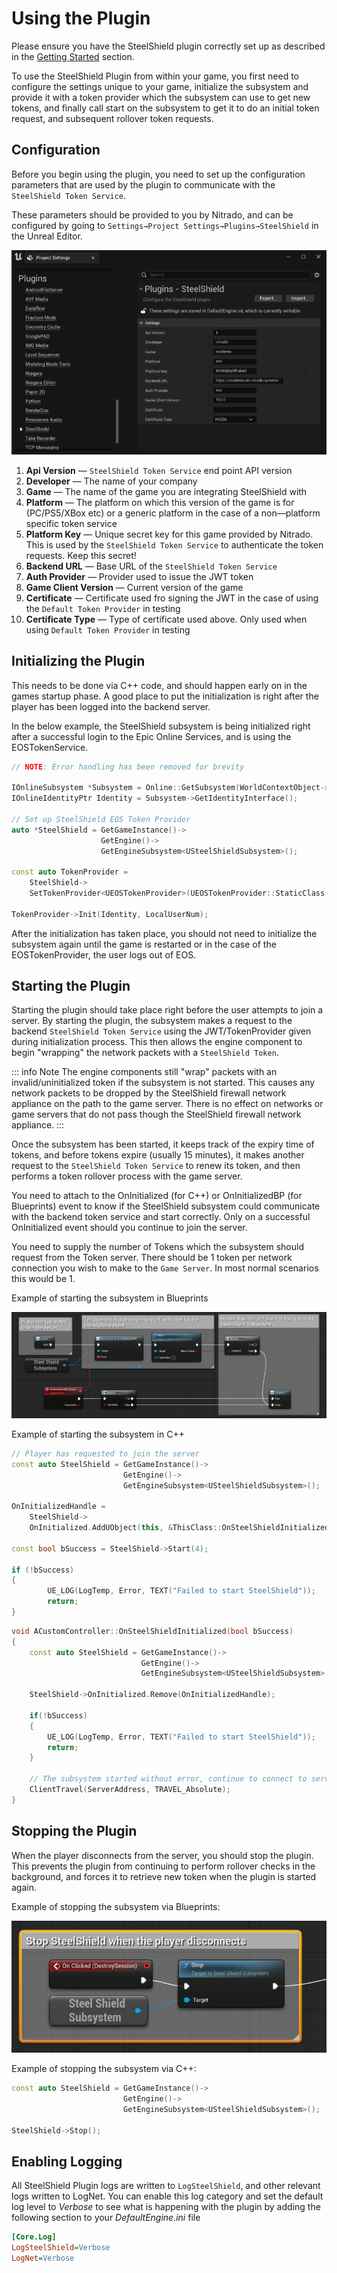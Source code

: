 # Using the Plugin

Please ensure you have the SteelShield plugin correctly set up as described in the [Getting Started](/steelshield/unreal-engine-plugin/getting-started) section.

To use the SteelShield Plugin from within your game, you first need to configure the settings unique to your game,
initialize the subsystem and provide it with a token provider which the subsystem can use to get new tokens, and finally
call start on the subsystem to get it to do an initial token request, and subsequent rollover token requests.

## Configuration

Before you begin using the plugin, you need to set up the configuration parameters that are used by the plugin to
communicate with the `SteelShield Token Service`.

These parameters should be provided to you by Nitrado, and can be configured by going to
`Settings→Project Settings→Plugins→SteelShield` in the Unreal Editor.

![Example of the SteelShield Configuration](images/sts_plugin_settings.png)

1. **Api Version** — `SteelShield Token Service` end point API version
2. **Developer** — The name of your company
3. **Game** — The name of the game you are integrating SteelShield with
4. **Platform** — The platform on which this version of the game is for (PC/PS5/XBox etc) or a generic platform in the
   case of a non—platform specific token service
5. **Platform Key** — Unique secret key for this game provided by Nitrado. This is used by the
   `SteelShield Token Service` to authenticate the token requests. Keep this secret!
6. **Backend URL** — Base URL of the `SteelShield Token Service`
7. **Auth Provider** — Provider used to issue the JWT token
8. **Game Client Version** — Current version of the game
9. **Certificate** — Certificate used fro signing the JWT in the case of using the `Default Token Provider` in testing
10. **Certificate Type** — Type of certificate used above. Only used when using `Default Token Provider` in testing

## Initializing the Plugin

This needs to be done via C++ code, and should happen early on in the games startup phase.
A good place to put the initialization is right after the player has been logged into the backend server.

In the below example, the SteelShield subsystem is being initialized right after a successful login to the Epic Online
Services, and is using the EOSTokenService.

```cpp
// NOTE: Error handling has been removed for brevity

IOnlineSubsystem *Subsystem = Online::GetSubsystem(WorldContextObject->GetWorld());
IOnlineIdentityPtr Identity = Subsystem->GetIdentityInterface();

// Set up SteelShield EOS Token Provider
auto *SteelShield = GetGameInstance()->
                    GetEngine()->
                    GetEngineSubsystem<USteelShieldSubsystem>();

const auto TokenProvider = 
    SteelShield->
    SetTokenProvider<UEOSTokenProvider>(UEOSTokenProvider::StaticClass());

TokenProvider->Init(Identity, LocalUserNum);
```

After the initialization has taken place, you should not need to initialize the subsystem again until the game is
restarted or in the case of the EOSTokenProvider, the user logs out of EOS.

## Starting the Plugin

Starting the plugin should take place right before the user attempts to join a server. By starting the plugin, the
subsystem makes a request to the backend `SteelShield Token Service` using the JWT/TokenProvider given during
initialization process.
This then allows the engine component to begin "wrapping" the network packets with a `SteelShield Token`.

::: info Note
The engine components still "wrap" packets with an invalid/uninitialized token if the subsystem is not started.
This causes any network packets to be dropped by the SteelShield firewall network appliance on the path to the game server.
There is no effect on networks or game servers that do not pass though the SteelShield firewall network appliance.
:::

Once the subsystem has been started, it keeps track of the expiry time of tokens, and before tokens expire (usually
15 minutes), it makes another request to the `SteelShield Token Service` to renew its token, and then performs a
token rollover process with the game server.

You need to attach to the OnInitialized (for C++) or OnInitializedBP (for Blueprints) event to know if the SteelShield
subsystem could communicate with the backend token service and start correctly. Only on a successful OnInitialized event
should you continue to join the server.

You need to supply the number of Tokens which the subsystem should request from the Token server.
There should be 1 token per network connection you wish to make to the `Game Server`.
In most normal scenarios this would be 1.

Example of starting the subsystem in Blueprints

![Starting SteelShield Subsystem in Blueprints](images/sts_plugin_start_via_bp.png)

Example of starting the subsystem in C++

```cpp
// Player has requested to join the server
const auto SteelShield = GetGameInstance()->
                         GetEngine()->
                         GetEngineSubsystem<USteelShieldSubsystem>();

OnInitializedHandle = 
    SteelShield->
    OnInitialized.AddUObject(this, &ThisClass::OnSteelShieldInitialized);

const bool bSuccess = SteelShield->Start(4);

if (!bSuccess)
{
        UE_LOG(LogTemp, Error, TEXT("Failed to start SteelShield"));
        return;
}
```

```cpp
void ACustomController::OnSteelShieldInitialized(bool bSuccess)
{
    const auto SteelShield = GetGameInstance()->
                             GetEngine()->
                             GetEngineSubsystem<USteelShieldSubsystem>();

    SteelShield->OnInitialized.Remove(OnInitializedHandle);

    if(!bSuccess)
    {
        UE_LOG(LogTemp, Error, TEXT("Failed to start SteelShield"));
        return;
    }

    // The subsystem started without error, continue to connect to server
    ClientTravel(ServerAddress, TRAVEL_Absolute);
}
```

## Stopping the Plugin

When the player disconnects from the server, you should stop the plugin.
This prevents the plugin from continuing to perform rollover checks in the background, and forces it to retrieve new token when the plugin is started again.

Example of stopping the subsystem via Blueprints:

![Stopping SteelShield Subsystem in Blueprints](images/sts_plugin_stop_via_bp.png)

Example of stopping the subsystem via C++:

```cpp
const auto SteelShield = GetGameInstance()->
                         GetEngine()->
                         GetEngineSubsystem<USteelShieldSubsystem>();

SteelShield->Stop();
```

## Enabling Logging

All SteelShield Plugin logs are written to `LogSteelShield`, and other relevant logs written to LogNet. You can enable
this log category and set the default log level to *Verbose* to see what is happening with the plugin by adding the
following section to your *DefaultEngine.ini* file

```ini
[Core.Log]
LogSteelShield=Verbose
LogNet=Verbose
```
